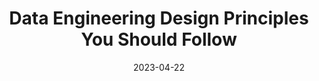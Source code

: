 ---
title: "Data Engineering Design Principles You Should Follow"
date: 2023-04-22
draft: false
externalLink: "https://moderndataengineering.substack.com/p/data-engineering-design-principles"
---